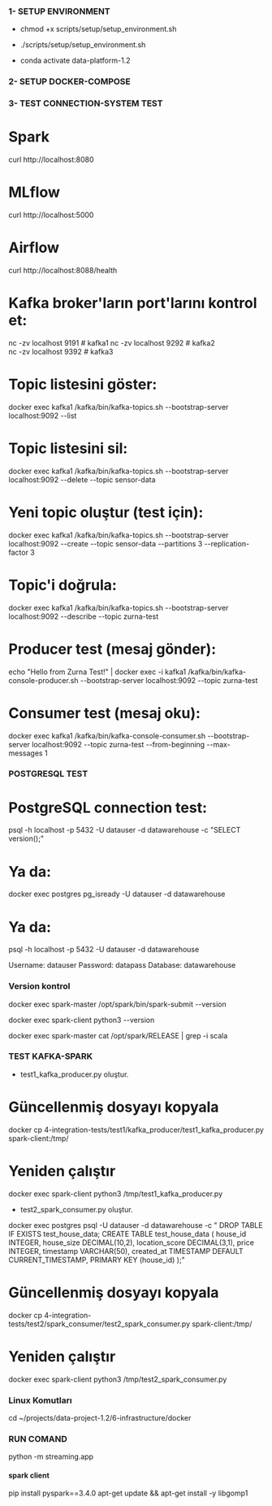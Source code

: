 ### 1- SETUP ENVIRONMENT

- chmod +x scripts/setup/setup_environment.sh

- ./scripts/setup/setup_environment.sh

- conda activate data-platform-1.2

### 2- SETUP DOCKER-COMPOSE


### 3- TEST CONNECTION-SYSTEM TEST 

# Spark
curl http://localhost:8080

# MLflow
curl http://localhost:5000

# Airflow
curl http://localhost:8088/health


# Kafka broker'ların port'larını kontrol et:
nc -zv localhost 9191  # kafka1
nc -zv localhost 9292  # kafka2  
nc -zv localhost 9392  # kafka3

# Topic listesini göster:
docker exec kafka1 /kafka/bin/kafka-topics.sh --bootstrap-server localhost:9092 --list
# Topic listesini sil:
docker exec kafka1 /kafka/bin/kafka-topics.sh --bootstrap-server localhost:9092 --delete --topic sensor-data

# Yeni topic oluştur (test için):
docker exec kafka1 /kafka/bin/kafka-topics.sh --bootstrap-server localhost:9092 --create --topic sensor-data --partitions 3 --replication-factor 3

# Topic'i doğrula:
docker exec kafka1 /kafka/bin/kafka-topics.sh --bootstrap-server localhost:9092 --describe --topic zurna-test

# Producer test (mesaj gönder):
echo "Hello from Zurna Test!" | docker exec -i kafka1 /kafka/bin/kafka-console-producer.sh --bootstrap-server localhost:9092 --topic zurna-test

# Consumer test (mesaj oku):
docker exec kafka1 /kafka/bin/kafka-console-consumer.sh --bootstrap-server localhost:9092 --topic zurna-test --from-beginning --max-messages 1

### POSTGRESQL TEST
# PostgreSQL connection test:
psql -h localhost -p 5432 -U datauser -d datawarehouse -c "SELECT version();"
# Ya da:
docker exec postgres pg_isready -U datauser -d datawarehouse
# Ya da:
psql -h localhost -p 5432 -U datauser -d datawarehouse

Username: datauser
Password: datapass
Database: datawarehouse

### Version kontrol
docker exec spark-master /opt/spark/bin/spark-submit --version

docker exec spark-client python3 --version

docker exec spark-master cat /opt/spark/RELEASE | grep -i scala

### TEST KAFKA-SPARK
- test1_kafka_producer.py oluştur.
# Güncellenmiş dosyayı kopyala
docker cp 4-integration-tests/test1/kafka_producer/test1_kafka_producer.py spark-client:/tmp/

# Yeniden çalıştır
docker exec spark-client python3 /tmp/test1_kafka_producer.py

- test2_spark_consumer.py oluştur.

docker exec postgres psql -U datauser -d datawarehouse -c "
DROP TABLE IF EXISTS test_house_data;
CREATE TABLE test_house_data (
    house_id INTEGER,
    house_size DECIMAL(10,2),
    location_score DECIMAL(3,1),
    price INTEGER,
    timestamp VARCHAR(50),
    created_at TIMESTAMP DEFAULT CURRENT_TIMESTAMP,
    PRIMARY KEY (house_id)
);"

# Güncellenmiş dosyayı kopyala
docker cp 4-integration-tests/test2/spark_consumer/test2_spark_consumer.py spark-client:/tmp/

# Yeniden çalıştır
docker exec spark-client python3 /tmp/test2_spark_consumer.py

### Linux Komutları
cd ~/projects/data-project-1.2/6-infrastructure/docker

### RUN COMAND
python -m streaming.app


#### spark client
pip install pyspark==3.4.0
apt-get update && apt-get install -y libgomp1